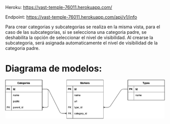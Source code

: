 Heroku: https://vast-temple-76011.herokuapp.com/

Endpoint: https://vast-temple-76011.herokuapp.com/api/v1/info

Para crear categorias y subcategorias se realiza en la misma vista, para el caso de las subcategorias, si se selecciona una categoria padre, se deshabilita la opción de seleccionar el nivel de visibilidad.
Al crearse la subcategoria, será asignada automaticamente el nivel de visibilidad de la categoria padre.

# Diagrama de modelos:

![GitHub Logo](/app/assets/images/Diagram.png)
